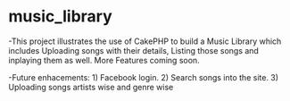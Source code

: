 music_library
=============

-This project illustrates the use of CakePHP to build a Music Library which includes Uploading songs with their details, Listing those songs and inplaying them as well. More Features coming soon.

-Future enhacements:
	1) Facebook login.
	2) Search songs into the site.
	3) Uploading songs artists wise and genre wise
